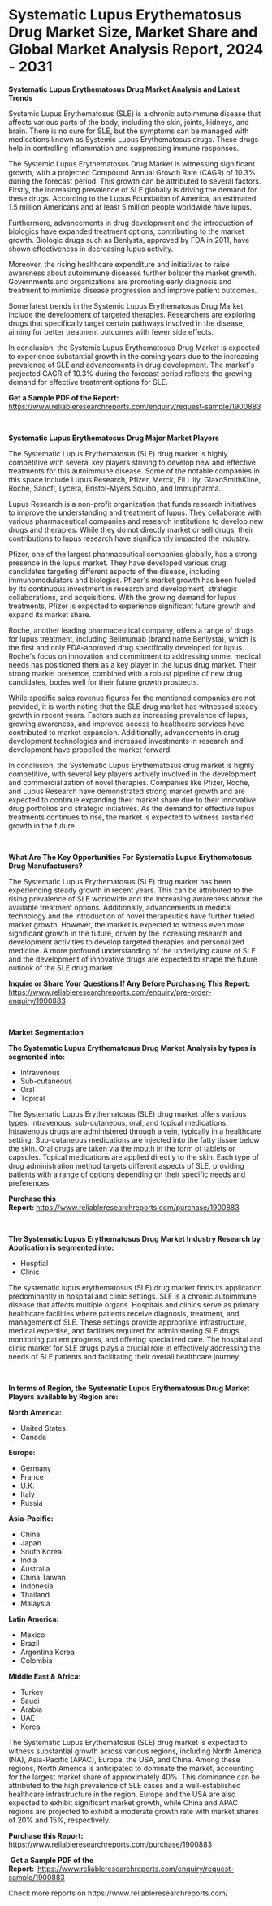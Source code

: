 <p><h1>Systematic Lupus Erythematosus Drug Market Size, Market Share and Global Market Analysis Report, 2024 - 2031</h1></p><p><strong>Systematic Lupus Erythematosus Drug Market Analysis and Latest Trends</strong></p>
<p><p>Systemic Lupus Erythematosus (SLE) is a chronic autoimmune disease that affects various parts of the body, including the skin, joints, kidneys, and brain. There is no cure for SLE, but the symptoms can be managed with medications known as Systemic Lupus Erythematosus drugs. These drugs help in controlling inflammation and suppressing immune responses.</p><p>The Systemic Lupus Erythematosus Drug Market is witnessing significant growth, with a projected Compound Annual Growth Rate (CAGR) of 10.3% during the forecast period. This growth can be attributed to several factors. Firstly, the increasing prevalence of SLE globally is driving the demand for these drugs. According to the Lupus Foundation of America, an estimated 1.5 million Americans and at least 5 million people worldwide have lupus.</p><p>Furthermore, advancements in drug development and the introduction of biologics have expanded treatment options, contributing to the market growth. Biologic drugs such as Benlysta, approved by FDA in 2011, have shown effectiveness in decreasing lupus activity.</p><p>Moreover, the rising healthcare expenditure and initiatives to raise awareness about autoimmune diseases further bolster the market growth. Governments and organizations are promoting early diagnosis and treatment to minimize disease progression and improve patient outcomes.</p><p>Some latest trends in the Systemic Lupus Erythematosus Drug Market include the development of targeted therapies. Researchers are exploring drugs that specifically target certain pathways involved in the disease, aiming for better treatment outcomes with fewer side effects.</p><p>In conclusion, the Systemic Lupus Erythematosus Drug Market is expected to experience substantial growth in the coming years due to the increasing prevalence of SLE and advancements in drug development. The market's projected CAGR of 10.3% during the forecast period reflects the growing demand for effective treatment options for SLE.</p></p>
<p><strong>Get a Sample PDF of the Report:&nbsp;</strong> <a href="https://www.reliableresearchreports.com/enquiry/request-sample/1900883">https://www.reliableresearchreports.com/enquiry/request-sample/1900883</a></p>
<p>&nbsp;</p>
<p><strong>Systematic Lupus Erythematosus Drug Major Market Players</strong></p>
<p><p>The Systematic Lupus Erythematosus (SLE) drug market is highly competitive with several key players striving to develop new and effective treatments for this autoimmune disease. Some of the notable companies in this space include Lupus Research, Pfizer, Merck, Eli Lilly, GlaxoSmithKline, Roche, Sanofi, Lycera, Bristol-Myers Squibb, and Immupharma.</p><p>Lupus Research is a non-profit organization that funds research initiatives to improve the understanding and treatment of lupus. They collaborate with various pharmaceutical companies and research institutions to develop new drugs and therapies. While they do not directly market or sell drugs, their contributions to lupus research have significantly impacted the industry.</p><p>Pfizer, one of the largest pharmaceutical companies globally, has a strong presence in the lupus market. They have developed various drug candidates targeting different aspects of the disease, including immunomodulators and biologics. Pfizer's market growth has been fueled by its continuous investment in research and development, strategic collaborations, and acquisitions. With the growing demand for lupus treatments, Pfizer is expected to experience significant future growth and expand its market share.</p><p>Roche, another leading pharmaceutical company, offers a range of drugs for lupus treatment, including Belimumab (brand name Benlysta), which is the first and only FDA-approved drug specifically developed for lupus. Roche's focus on innovation and commitment to addressing unmet medical needs has positioned them as a key player in the lupus drug market. Their strong market presence, combined with a robust pipeline of new drug candidates, bodes well for their future growth prospects.</p><p>While specific sales revenue figures for the mentioned companies are not provided, it is worth noting that the SLE drug market has witnessed steady growth in recent years. Factors such as increasing prevalence of lupus, growing awareness, and improved access to healthcare services have contributed to market expansion. Additionally, advancements in drug development technologies and increased investments in research and development have propelled the market forward.</p><p>In conclusion, the Systematic Lupus Erythematosus drug market is highly competitive, with several key players actively involved in the development and commercialization of novel therapies. Companies like Pfizer, Roche, and Lupus Research have demonstrated strong market growth and are expected to continue expanding their market share due to their innovative drug portfolios and strategic initiatives. As the demand for effective lupus treatments continues to rise, the market is expected to witness sustained growth in the future.</p></p>
<p>&nbsp;</p>
<p><strong>What Are The Key Opportunities For Systematic Lupus Erythematosus Drug Manufacturers?</strong></p>
<p><p>The Systematic Lupus Erythematosus (SLE) drug market has been experiencing steady growth in recent years. This can be attributed to the rising prevalence of SLE worldwide and the increasing awareness about the available treatment options. Additionally, advancements in medical technology and the introduction of novel therapeutics have further fueled market growth. However, the market is expected to witness even more significant growth in the future, driven by the increasing research and development activities to develop targeted therapies and personalized medicine. A more profound understanding of the underlying cause of SLE and the development of innovative drugs are expected to shape the future outlook of the SLE drug market.</p></p>
<p><strong>Inquire or Share Your Questions If Any Before Purchasing This Report:</strong> <a href="https://www.reliableresearchreports.com/enquiry/pre-order-enquiry/1900883">https://www.reliableresearchreports.com/enquiry/pre-order-enquiry/1900883</a></p>
<p>&nbsp;</p>
<p><strong>Market Segmentation</strong></p>
<p><strong>The Systematic Lupus Erythematosus Drug Market Analysis by types is segmented into:</strong></p>
<p><ul><li>Intravenous</li><li>Sub-cutaneous</li><li>Oral</li><li>Topical</li></ul></p>
<p><p>The Systematic Lupus Erythematosus (SLE) drug market offers various types: intravenous, sub-cutaneous, oral, and topical medications. Intravenous drugs are administered through a vein, typically in a healthcare setting. Sub-cutaneous medications are injected into the fatty tissue below the skin. Oral drugs are taken via the mouth in the form of tablets or capsules. Topical medications are applied directly to the skin. Each type of drug administration method targets different aspects of SLE, providing patients with a range of options depending on their specific needs and preferences.</p></p>
<p><strong>Purchase this Report:&nbsp;</strong><a href="https://www.reliableresearchreports.com/purchase/1900883">https://www.reliableresearchreports.com/purchase/1900883</a></p>
<p>&nbsp;</p>
<p><strong>The Systematic Lupus Erythematosus Drug Market Industry Research by Application is segmented into:</strong></p>
<p><ul><li>Hosptial</li><li>Clinic</li></ul></p>
<p><p>The systematic lupus erythematosus (SLE) drug market finds its application predominantly in hospital and clinic settings. SLE is a chronic autoimmune disease that affects multiple organs. Hospitals and clinics serve as primary healthcare facilities where patients receive diagnosis, treatment, and management of SLE. These settings provide appropriate infrastructure, medical expertise, and facilities required for administering SLE drugs, monitoring patient progress, and offering specialized care. The hospital and clinic market for SLE drugs plays a crucial role in effectively addressing the needs of SLE patients and facilitating their overall healthcare journey.</p></p>
<p>&nbsp;</p>
<p><strong>In terms of Region, the Systematic Lupus Erythematosus Drug Market Players available by Region are:</strong></p>
<p>
    <p> <strong> North America: </strong>
        <ul>
            <li>United States</li>
            <li>Canada</li>
        </ul>
        </p> 
    <p> <strong> Europe: </strong>
        <ul>
            <li>Germany</li>
            <li>France</li>
            <li>U.K.</li>
            <li>Italy</li>
            <li>Russia</li>
        </ul>
        </p> 
    <p> <strong> Asia-Pacific: </strong>
        <ul>
            <li>China</li>
            <li>Japan</li>
            <li>South Korea</li>
            <li>India</li>
            <li>Australia</li>
            <li>China Taiwan</li>
            <li>Indonesia</li>
            <li>Thailand</li>
            <li>Malaysia</li>
        </ul>
        </p> 
    <p> <strong> Latin America: </strong>
        <ul>
            <li>Mexico</li>
            <li>Brazil</li>
            <li>Argentina Korea</li>
            <li>Colombia</li>
        </ul>
        </p> 
    <p> <strong> Middle East & Africa: </strong>
        <ul>
            <li>Turkey</li>
            <li>Saudi</li>
            <li>Arabia</li>
            <li>UAE</li>
            <li>Korea</li>
        </ul>
    </p>
    </p>
<p><p>The Systematic Lupus Erythematosus (SLE) drug market is expected to witness substantial growth across various regions, including North America (NA), Asia-Pacific (APAC), Europe, the USA, and China. Among these regions, North America is anticipated to dominate the market, accounting for the largest market share of approximately 40%. This dominance can be attributed to the high prevalence of SLE cases and a well-established healthcare infrastructure in the region. Europe and the USA are also expected to exhibit significant market growth, while China and APAC regions are projected to exhibit a moderate growth rate with market shares of 20% and 15%, respectively.</p></p>
<p><strong>Purchase this Report: </strong><a href="https://www.reliableresearchreports.com/purchase/1900883">https://www.reliableresearchreports.com/purchase/1900883</a></p>
<p>&nbsp;<strong>Get a Sample PDF of the Report:&nbsp;&nbsp;</strong><a href="https://www.reliableresearchreports.com/enquiry/request-sample/1900883">https://www.reliableresearchreports.com/enquiry/request-sample/1900883</a></p>
<p><strong></strong></p>
<p>Check more reports on https://www.reliableresearchreports.com/</p>